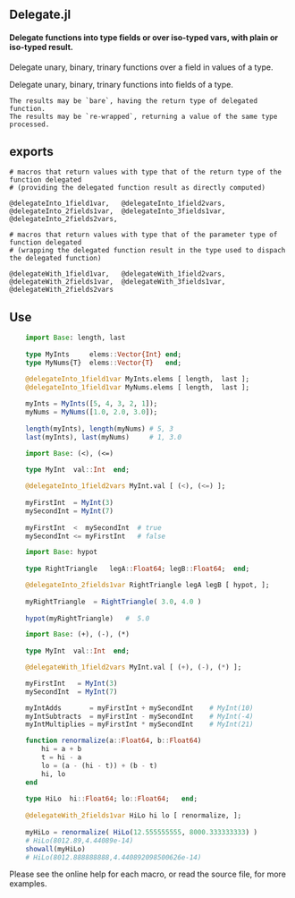 ## Delegate.jl
#### Delegate functions into type fields or over iso-typed vars, with plain or iso-typed result.


Delegate unary, binary, trinary functions over a field in values of a type.  

Delegate unary, binary, trinary functions into fields of a type.

    The results may be `bare`, having the return type of delegated function.  
    The results may be `re-wrapped`, returning a value of the same type processed.

## exports

    # macros that return values with type that of the return type of the function delegated
    # (providing the delegated function result as directly computed)
    
    @delegateInto_1field1var,   @delegateInto_1field2vars,
    @delegateInto_2fields1var,  @delegateInto_3fields1var,
    @delegateInto_2fields2vars, 
    
    # macros that return values with type that of the parameter type of function delegated
    # (wrapping the delegated function result in the type used to dispach the delegated function)

    @delegateWith_1field1var,   @delegateWith_1field2vars,
    @delegateWith_2fields1var,  @delegateWith_3fields1var,
    @delegateWith_2fields2vars
    
    
## Use


```julia
    import Base: length, last
    
    type MyInts     elems::Vector{Int} end;
    type MyNums{T}  elems::Vector{T}   end;

    @delegateInto_1field1var MyInts.elems [ length,  last ];
    @delegateInto_1field1var MyNums.elems [ length,  last ];
       
    myInts = MyInts([5, 4, 3, 2, 1]);
    myNums = MyNums([1.0, 2.0, 3.0]);
    
    length(myInts), length(myNums) # 5, 3
    last(myInts), last(myNums)     # 1, 3.0
```

```julia
    import Base: (<), (<=)
    
    type MyInt  val::Int  end;

    @delegateInto_1field2vars MyInt.val [ (<), (<=) ];
  
    myFirstInt  = MyInt(3)
    mySecondInt = MyInt(7)
    
    myFirstInt  <  mySecondInt  # true
    mySecondInt <= myFirstInt   # false
```    

```julia
    import Base: hypot
    
    type RightTriangle   legA::Float64; legB::Float64;  end;

    @delegateInto_2fields1var RightTriangle legA legB [ hypot, ];
  
    myRightTriangle  = RightTriangle( 3.0, 4.0 )
    
    hypot(myRightTriangle)   #  5.0
```    

```julia
    import Base: (+), (-), (*)
    
    type MyInt  val::Int  end;

    @delegateWith_1field2vars MyInt.val [ (+), (-), (*) ];

    myFirstInt   = MyInt(3)
    mySecondInt  = MyInt(7)

    myIntAdds       = myFirstInt + mySecondInt    # MyInt(10)
    myIntSubtracts  = myFirstInt - mySecondInt    # MyInt(-4)
    myIntMultiplies = myFirstInt * mySecondInt    # MyInt(21) 
```    

```julia
    function renormalize(a::Float64, b::Float64)
        hi = a + b
        t = hi - a
        lo = (a - (hi - t)) + (b - t)
        hi, lo
    end
    
    type HiLo  hi::Float64; lo::Float64;   end;
    
    @delegateWith_2fields1var HiLo hi lo [ renormalize, ];
  
    myHiLo = renormalize( HiLo(12.555555555, 8000.333333333) ) 
    # HiLo(8012.89,4.44089e-14)
    showall(myHiLo)                                            
    # HiLo(8012.888888888,4.440892098500626e-14)
```

Please see the online help for each macro, or read the source file, for more examples.
